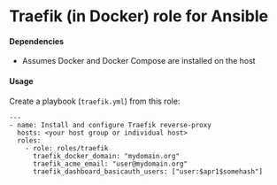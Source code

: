 Traefik (in Docker) role for Ansible
====

#### Dependencies

- Assumes Docker and Docker Compose are installed on the host

#### Usage

Create a playbook (`traefik.yml`) from this role:

```
---
- name: Install and configure Traefik reverse-proxy
  hosts: <your host group or individual host>
  roles:
    - role: roles/traefik
      traefik_docker_domain: "mydomain.org"
      traefik_acme_email: "user@mydomain.org"
      traefik_dashboard_basicauth_users: ["user:$apr1$somehash"]
```
